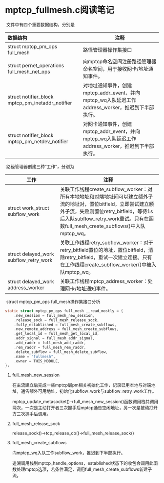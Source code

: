 # mptcp_fullmesh.c阅读笔记

​		文件中有四个重要数据结构，分别是

| 数据结构                                         | 注释                                                         |
| :----------------------------------------------- | ------------------------------------------------------------ |
| struct mptcp_pm_ops full_mesh                    | 路径管理器操作集接口                                         |
| struct pernet_operations full_mesh_net_ops       | 向mptcp命名空间注册路径管理器命名空间，用于接收网卡/地址通知事件。 |
| struct notifier_block mptcp_pm_inetaddr_notifier | 对地址通知事件，创建mptcp_addr_event，并向mptcp_wq入队延迟工作address_worker，推迟到下半部执行。 |
| struct notifier_block mptcp_pm_netdev_notifier   | 对网卡通知事件，创建mptcp_addr_event，并向mptcp_wq入队延迟工作address_worker，推迟到下半部执行。 |



​		路径管理器创建三种“工作”，分别为

| 工作                                   | 注释                                                         |
| -------------------------------------- | ------------------------------------------------------------ |
| struct work_struct subflow_work        | 关联工作线程create_subflow_worker：对所有本地地址和对端地址间可以建立额外子流的地址对，置位bitfield，立即尝试建立额外子流，失败则置位retry_bitfield，等待1s后入队subflow_retry_work重试。只有在函数full_mesh_create_subflows()中入队mptcp_wq。 |
| struct delayed_work subflow_retry_work | 关联工作线程retry_subflow_worker：对于retry_bitfield置位的地址，置位bitfield，清除retry_bitfield，重试一次建立连接。只有在工作线程create_subflow_worker()中被入队mptcp_wq。 |
| struct delayed_work address_worker     | 关联工作线程mptcp_address_worker：处理网卡/地址通知事件。    |



​		struct mptcp_pm_ops full_mesh操作集接口分析

```c
static struct mptcp_pm_ops full_mesh __read_mostly = {
	.new_session = full_mesh_new_session,
	.release_sock = full_mesh_release_sock,
	.fully_established = full_mesh_create_subflows,
	.new_remote_address = full_mesh_create_subflows,
	.get_local_id = full_mesh_get_local_id,
	.addr_signal = full_mesh_addr_signal,
	.add_raddr = full_mesh_add_raddr,
	.rem_raddr = full_mesh_rem_raddr,
	.delete_subflow = full_mesh_delete_subflow,
	.name = "fullmesh",
	.owner = THIS_MODULE,
};
```

1. full_mesh_new_session

   在主流建立后完成一些mptcp层pm相关初始化工作，记录已用本地与对端地址，通告额外可用地址，初始化subflow_work与subflow_retry_work工作。

   mptcp_update_metasocket()->full_mesh_new_session()函数调用栈共调用两次，一次是主动打开者三次握手后mptcp通告空闲地址，另一次是被动打开方三次握手后调用。

2. full_mesh_release_sock

   release_sock()->tcp_release_cb()->full_mesh_release_sock()

3. full_mesh_create_subflows

   向mptcp_wq入队工作subflow_work，推迟到下半部执行。

   追溯调用栈到mptcp_handle_options，established状态下的收包会调用此函数处理mptcp选项，若条件满足，调用full_mesh_create_subflows新建子流。